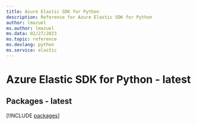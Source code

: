 ```yaml
---
title: Azure Elastic SDK for Python
description: Reference for Azure Elastic SDK for Python
author: lmazuel
ms.author: lmazuel
ms.data: 02/27/2023
ms.topic: reference
ms.devlang: python
ms.service: elastic
---
```

# Azure Elastic SDK for Python - latest
## Packages - latest
[!INCLUDE [packages](elastic-index.md)]
